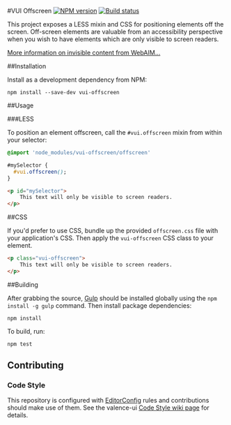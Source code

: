 #VUI Offscreen
[![NPM version][npm-image]][npm-url]
[![Build status][ci-image]][ci-url]

This project exposes a LESS mixin and CSS for positioning elements off the screen.
Off-screen elements are valuable from an accessibility perspective when you
wish to have elements which are only visible to screen readers.

[More information on invisible content from WebAIM...](http://webaim.org/techniques/css/invisiblecontent/)

##Installation

Install as a development dependency from NPM:

```shell
npm install --save-dev vui-offscreen
```

##Usage

###LESS

To position an element offscreen, call the `#vui.offscreen` mixin from
within your selector:

```css
@import 'node_modules/vui-offscreen/offscreen'

#mySelector {
  #vui.offscreen();
}
```

```html
<p id="mySelector">
	This text will only be visible to screen readers.
</p>
```

##CSS

If you'd prefer to use CSS, bundle up the provided `offscreen.css` file with
your application's CSS. Then apply the `vui-offscreen` CSS class to your
element.

```html
<p class="vui-offscreen">
	This text will only be visible to screen readers.
</p>
```

##Building

After grabbing the source, [Gulp](http://gulpjs.com/) should be installed globally
using the `npm install -g gulp` command. Then install package dependencies:

```shell
npm install
```

To build, run:

```shell
npm test
```

## Contributing

### Code Style

This repository is configured with [EditorConfig](http://editorconfig.org) rules
and contributions should make use of them. See the valence-ui [Code Style wiki
page](https://github.com/Desire2Learn-Valence/valence-ui-helpers/wiki/Code-Style)
for details.

[npm-url]: https://npmjs.org/package/vui-offscreen
[npm-image]: https://badge.fury.io/js/vui-offscreen.png
[ci-image]: https://travis-ci.org/Desire2Learn-Valence/valence-ui-offscreen.svg?branch=master
[ci-url]: https://travis-ci.org/Desire2Learn-Valence/valence-ui-offscreen
